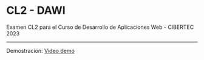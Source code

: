 # CL2 - DAWI
Examen CL2 para el Curso de Desarrollo de Aplicaciones Web - CIBERTEC 2023

---

Demostracion:
[Video demo](https://drive.google.com/file/d/1FvKBgk1Xo-W0Vh8_LJtLB-8waNM-jeFC/view?usp=sharing)
